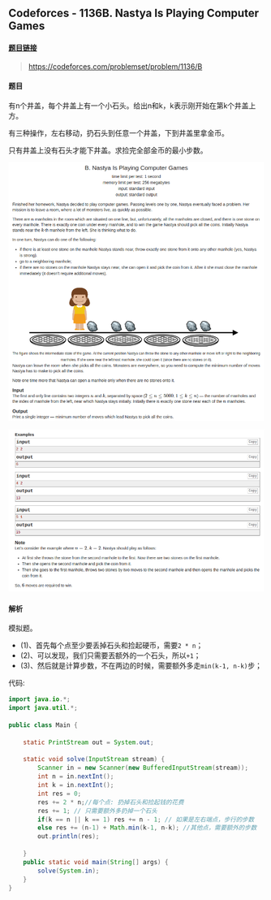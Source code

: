 ## Codeforces - 1136B. Nastya Is Playing Computer Games

#### [题目链接](https://codeforces.com/problemset/problem/1136/B)

> https://codeforces.com/problemset/problem/1136/B

#### 题目

有n个井盖，每个井盖上有一个小石头。给出n和k，k表示刚开始在第k个井盖上方。

有三种操作，左右移动，扔石头到任意一个井盖，下到井盖里拿金币。

只有井盖上没有石头才能下井盖。求捡完全部金币的最小步数。

![1136B_t.png](images/1136B_t.png)

![1136B_t2.png](images/1136B_t2.png)

#### 解析

模拟题。

* (1)、首先每个点至少要丢掉石头和捡起硬币，需要`2 * n`；
* (2)、可以发现，我们只需要丟额外的一个石头，所以`+1`；
* (3)、然后就是计算步数，不在两边的时候，需要额外多走`min(k-1, n-k)`步；

代码:

```java
import java.io.*;
import java.util.*;

public class Main {

    static PrintStream out = System.out;

    static void solve(InputStream stream) {
        Scanner in = new Scanner(new BufferedInputStream(stream));
        int n = in.nextInt();
        int k = in.nextInt();
        int res = 0;
        res += 2 * n;//每个点: 扔掉石头和捡起钱的花费
        res += 1; // 只需要额外多扔掉一个石头
        if(k == n || k == 1) res += n - 1; // 如果是左右端点，步行的步数
        else res += (n-1) + Math.min(k-1, n-k); //其他点，需要额外的步数
        out.println(res);

    }
    public static void main(String[] args) {
        solve(System.in);
    }
}
```

